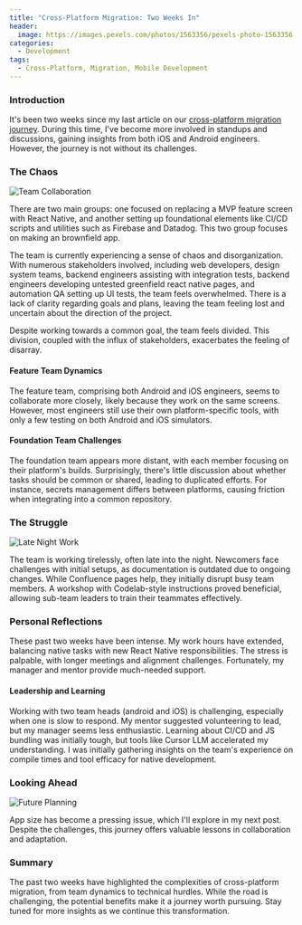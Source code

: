 ```yaml
---
title: "Cross-Platform Migration: Two Weeks In"
header:
  image: https://images.pexels.com/photos/1563356/pexels-photo-1563356.jpeg
categories:
  - Development
tags:
  - Cross-Platform, Migration, Mobile Development
---
```


### Introduction

It's been two weeks since my last article on our [cross-platform migration journey](2025-03-11-migration-to-cross-platform). During this time, I've become more involved in standups and discussions, gaining insights from both iOS and Android engineers. However, the journey is not without its challenges.

### The Chaos

![Team Collaboration](https://images.pexels.com/photos/3184292/pexels-photo-3184292.jpeg)

There are two main groups: one focused on replacing a MVP feature screen with React Native, and another setting up foundational elements like CI/CD scripts and utilities such as Firebase and Datadog. This two group focuses on making an brownfield app.

The team is currently experiencing a sense of chaos and disorganization. With numerous stakeholders involved, including web developers, design system teams, backend engineers assisting with integration tests, backend engineers developing untested greenfield react native pages, and automation QA setting up UI tests, the team feels overwhelmed. There is a lack of clarity regarding goals and plans, leaving the team feeling lost and uncertain about the direction of the project.

Despite working towards a common goal, the team feels divided. This division, coupled with the influx of stakeholders, exacerbates the feeling of disarray.

#### Feature Team Dynamics

The feature team, comprising both Android and iOS engineers, seems to collaborate more closely, likely because they work on the same screens. However, most engineers still use their own platform-specific tools, with only a few testing on both Android and iOS simulators.

#### Foundation Team Challenges

The foundation team appears more distant, with each member focusing on their platform's builds. Surprisingly, there's little discussion about whether tasks should be common or shared, leading to duplicated efforts. For instance, secrets management differs between platforms, causing friction when integrating into a common repository.

### The Struggle

![Late Night Work](https://images.pexels.com/photos/4050299/pexels-photo-4050299.jpeg)

The team is working tirelessly, often late into the night. Newcomers face challenges with initial setups, as documentation is outdated due to ongoing changes. While Confluence pages help, they initially disrupt busy team members. A workshop with Codelab-style instructions proved beneficial, allowing sub-team leaders to train their teammates effectively.

### Personal Reflections

These past two weeks have been intense. My work hours have extended, balancing native tasks with new React Native responsibilities. The stress is palpable, with longer meetings and alignment challenges. Fortunately, my manager and mentor provide much-needed support.

#### Leadership and Learning

Working with two team heads (android and iOS) is challenging, especially when one is slow to respond. My mentor suggested volunteering to lead, but my manager seems less enthusiastic. Learning about CI/CD and JS bundling was initially tough, but tools like Cursor LLM accelerated my understanding. I was initially gathering insights on the team's experience on compile times and tool efficacy for native development.

### Looking Ahead

![Future Planning](https://images.pexels.com/photos/3184465/pexels-photo-3184465.jpeg)

App size has become a pressing issue, which I'll explore in my next post. Despite the challenges, this journey offers valuable lessons in collaboration and adaptation.

### Summary

The past two weeks have highlighted the complexities of cross-platform migration, from team dynamics to technical hurdles. While the road is challenging, the potential benefits make it a journey worth pursuing. Stay tuned for more insights as we continue this transformation.